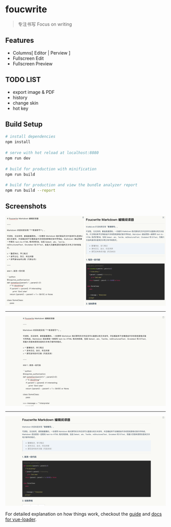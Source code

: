 # foucwrite

> 专注书写 Focus on writing

## Features

- Columns[ Editor | Perview ]
- Fullscreen Edit
- Fullscreen Preview 


## TODO LIST

- export image & PDF
- history
- change skin
- hot key


## Build Setup

``` bash
# install dependencies
npm install

# serve with hot reload at localhost:8080
npm run dev

# build for production with minification
npm run build

# build for production and view the bundle analyzer report
npm run build --report
```

## Screenshots
![分栏界面](https://raw.githubusercontent.com/eightpigs/foucwrite/master/Screenshots/markdown01.png)

---

![全屏编辑](https://github.com/eightpigs/foucwrite/blob/master/Screenshots/markdown02.png?raw=true)

---

![全屏阅读](https://github.com/eightpigs/foucwrite/blob/master/Screenshots/markdown03.png?raw=true)

For detailed explanation on how things work, checkout the [guide](http://vuejs-templates.github.io/webpack/) and [docs for vue-loader](http://vuejs.github.io/vue-loader).
